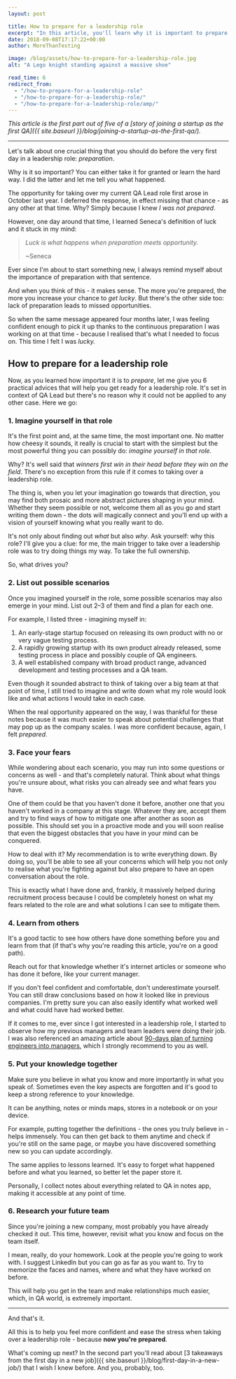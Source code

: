 ```yaml
---
layout: post

title: How to prepare for a leadership role
excerpt: "In this article, you'll learn why it is important to prepare for a leadership role followed by 6 practical tips on how to do it right."
date: 2018-09-08T17:17:22+00:00
author: MoreThanTesting

image: /blog/assets/how-to-prepare-for-a-leadership-role.jpg
alt: "A Lego knight standing against a massive shoe"

read_time: 6
redirect_from:
  - "/how-to-prepare-for-a-leadership-role"
  - "/how-to-prepare-for-a-leadership-role/"
  - "/how-to-prepare-for-a-leadership-role/amp/"
---
```


_This article is the first part out of five of a [story of joining a startup as the first QA]({{ site.baseurl }}/blog/joining-a-startup-as-the-first-qa/)._

* * *

Let's talk about one crucial thing that you should do before the very first day in a leadership role: _preparation_.

Why is it so important? You can either take it for granted or learn the hard way. I did the latter and let me tell you what happened.

The opportunity for taking over my current QA Lead role first arose in October last year. I deferred the response, in effect missing that chance - as any other at that time. Why? Simply because I knew _I was not prepared_.

However, one day around that time, I learned Seneca's definition of luck and it stuck in my mind:

> _Luck is what happens when preparation meets opportunity._
>
> ~Seneca

Ever since I'm about to start something new, I always remind myself about the importance of preparation with that sentence.

And when you think of this - it makes sense. The more you're prepared, the more you increase your chance to _get lucky_. But there's the other side too: lack of preparation leads to missed opportunities.

So when the same message appeared four months later, I was feeling confident enough to pick it up thanks to the continuous preparation I was working on at that time - because I realised that's what I needed to focus on. This time I felt I was _lucky._

## **How to prepare for a leadership role**

Now, as you learned how important it is to _prepare_, let me give you 6 practical advices that will help you get ready for a leadership role. It's set in context of QA Lead but there's no reason why it could not be applied to any other case. Here we go:

### **1. Imagine yourself in that role**

It's the first point and, at the same time, the most important one. No matter how cheesy it sounds, it really is crucial to start with the simplest but the most powerful thing you can possibly do: _imagine yourself in that role._

Why? It's well said that _winners first win in their head before they win on the field_. There's no exception from this rule if it comes to taking over a leadership role.

The thing is, when you let your imagination go towards that direction, you may find both prosaic and more abstract pictures shaping in your mind. Whether they seem possible or not, welcome them all as you go and start writing them down - the dots will magically connect and you'll end up with a vision of yourself knowing what you really want to do.

It's not only about finding out _what_ but also _why_. Ask yourself: why this role? I'll give you a clue: for me, the main trigger to take over a leadership role was to try doing things my way. To take the full ownership.

So, what drives you?

### **2. List out possible scenarios**

Once you imagined yourself in the role, some possible scenarios may also emerge in your mind. List out 2–3 of them and find a plan for each one.

For example, I listed three - imagining myself in:

  1. An early-stage startup focused on releasing its own product with no or very vague testing process.
  2. A rapidly growing startup with its own product already released, some testing process in place and possibly couple of QA engineers.
  3. A well established company with broad product range, advanced development and testing processes and a QA team.

Even though it sounded abstract to think of taking over a big team at that point of time, I still tried to imagine and write down what my role would look like and what actions I would take in each case.

When the real opportunity appeared on the way, I was thankful for these notes because it was much easier to speak about potential challenges that may pop up as the company scales. I was more confident because, again, I felt _prepared_.

### **3. Face your fears**

While wondering about each scenario, you may run into some questions or concerns as well - and that's completely natural. Think about what things you're unsure about, what risks you can already see and what fears you have.

One of them could be that you haven't done it before, another one that you haven't worked in a company at this stage. Whatever they are, accept them and try to find ways of how to mitigate one after another as soon as possible. This should set you in a proactive mode and you will soon realise that even the biggest obstacles that you have in your mind can be conquered.

How to deal with it? My recommendation is to write everything down. By doing so, you'll be able to see all your concerns which will help you not only to realise what you're fighting against but also prepare to have an open conversation about the role.

This is exactly what I have done and, frankly, it massively helped during recruitment process because I could be completely honest on what my fears related to the role are and what solutions I can see to mitigate them.

### **4. Learn from others**

It's a good tactic to see how others have done something before you and learn from that (if that's why you're reading this article, you're on a good path).

Reach out for that knowledge whether it's internet articles or someone who has done it before, like your current manager.

If you don't feel confident and comfortable, don't underestimate yourself. You can still draw conclusions based on how it looked like in previous companies. I'm pretty sure you can also easily identify what worked well and what could have had worked better.

If it comes to me, ever since I got interested in a leadership role, I started to observe how my previous managers and team leaders were doing their job. I was also referenced an amazing article about <a href="http://firstround.com/review/this-90-day-plan-turns-engineers-into-remarkable-managers/" rel="nofollow">90-days plan of turning engineers into managers</a>, which I strongly recommend to you as well.

### **5. Put your knowledge together**

Make sure you believe in what you know and more importantly in what you speak of. Sometimes even the key aspects are forgotten and it's good to keep a strong reference to your knowledge.

It can be anything, notes or minds maps, stores in a notebook or on your device.

For example, putting together the definitions - the ones you truly believe in - helps immensely. You can then get back to them anytime and check if you're still on the same page, or maybe you have discovered something new so you can update accordingly.

The same applies to lessons learned. It's easy to forget what happened before and what you learned, so better let the paper store it.

Personally, I collect notes about everything related to QA in notes app, making it accessible at any point of time.

### **6. Research your future team**

Since you're joining a new company, most probably you have already checked it out. This time, however, revisit what you know and focus on the team itself.

I mean, really, do your homework. Look at the people you're going to work with. I suggest LinkedIn but you can go as far as you want to. Try to memorize the faces and names, where and what they have worked on before.

This will help you get in the team and make relationships much easier, which, in QA world, is extremely important.

* * *

And that's it.

All this is to help you feel more confident and ease the stress when taking over a leadership role - because **now you're prepared**.

What's coming up next? In the second part you'll read about [3 takeaways from the first day in a new job]({{ site.baseurl }}/blog/first-day-in-a-new-job/) that I wish I knew before. And you, probably, too.
